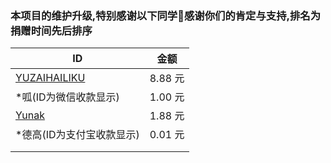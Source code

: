 ### 本项目的维护升级,特别感谢以下同学🌹感谢你们的肯定与支持,排名为捐赠时间先后排序

| ID                                              | 金额    |
| ----------------------------------------------- | ------- |
| [YUZAIHAILIKU](https://github.com/YUZAIHAILIKU) | 8.88 元 |
|    *呱(ID为微信收款显示)         | 1.00 元   |
|     [Yunak](https://github.com/Yunak)                                      | 1.88 元   |
|    *德高(ID为支付宝收款显示)                                          | 0.01 元   |
|  |  |
|                                              |   |
